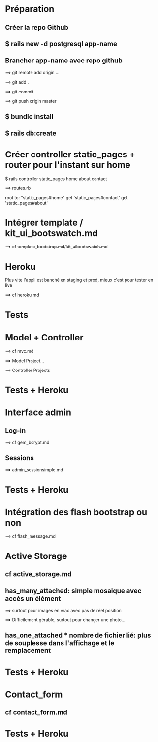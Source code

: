 # Préparation

## Créer la repo Github

## $ rails new -d postgresql app-name

## Brancher app-name avec repo github

==> git remote add origin ...

==> git add .

==> git commit

==> git push origin master

## $ bundle install

## $ rails db:create


# Créer controller static_pages + router pour l'instant sur home

$ rails controller static_pages home about contact

==> routes.rb

root to: "static_pages#home"
get 'static_pages#contact'
get 'static_pages#about'


# Intégrer template / kit_ui_bootswatch.md

==> cf template_bootstrap.md/kit_uibootswatch.md


# Heroku

Plus vite l'appli est banché en staging et prod, mieux c'est pour tester en live

==> cf heroku.md 


# Tests

# Model + Controller

==> cf mvc.md

==> Model Project...

==> Controller Projects

# Tests + Heroku


# Interface admin 

## Log-in 

==> cf gem_bcrypt.md

## Sessions 

==> admin_sessionsimple.md

# Tests + Heroku


# Intégration des flash bootstrap ou non

==> cf flash_message.md


# Active Storage

## cf active_storage.md 

## has_many_attached: simple mosaique avec accès un élément

==> surtout pour images en vrac avec pas de réel position

==> Difficilement gérable, surtout pour changer une photo....

## has_one_attached * nombre de fichier lié: plus de souplesse dans l'affichage et le remplacement 

# Tests + Heroku

# Contact_form

## cf contact_form.md

# Tests + Heroku



